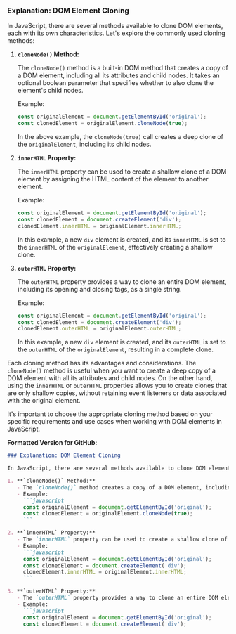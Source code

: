 ### Explanation: DOM Element Cloning

In JavaScript, there are several methods available to clone DOM elements, each with its own characteristics. Let's explore the commonly used cloning methods:

1. **`cloneNode()` Method:**

   The `cloneNode()` method is a built-in DOM method that creates a copy of a DOM element, including all its attributes and child nodes. It takes an optional boolean parameter that specifies whether to also clone the element's child nodes.

   Example:
   ```javascript
   const originalElement = document.getElementById('original');
   const clonedElement = originalElement.cloneNode(true);
   ```

   In the above example, the `cloneNode(true)` call creates a deep clone of the `originalElement`, including its child nodes.

2. **`innerHTML` Property:**

   The `innerHTML` property can be used to create a shallow clone of a DOM element by assigning the HTML content of the element to another element.

   Example:
   ```javascript
   const originalElement = document.getElementById('original');
   const clonedElement = document.createElement('div');
   clonedElement.innerHTML = originalElement.innerHTML;
   ```

   In this example, a new `div` element is created, and its `innerHTML` is set to the `innerHTML` of the `originalElement`, effectively creating a shallow clone.

3. **`outerHTML` Property:**

   The `outerHTML` property provides a way to clone an entire DOM element, including its opening and closing tags, as a single string.

   Example:
   ```javascript
   const originalElement = document.getElementById('original');
   const clonedElement = document.createElement('div');
   clonedElement.outerHTML = originalElement.outerHTML;
   ```

   In this example, a new `div` element is created, and its `outerHTML` is set to the `outerHTML` of the `originalElement`, resulting in a complete clone.

Each cloning method has its advantages and considerations. The `cloneNode()` method is useful when you want to create a deep copy of a DOM element with all its attributes and child nodes. On the other hand, using the `innerHTML` or `outerHTML` properties allows you to create clones that are only shallow copies, without retaining event listeners or data associated with the original element.

It's important to choose the appropriate cloning method based on your specific requirements and use cases when working with DOM elements in JavaScript.

**Formatted Version for GitHub:**

```markdown
### Explanation: DOM Element Cloning

In JavaScript, there are several methods available to clone DOM elements, each with its own characteristics. Let's explore the commonly used cloning methods:

1. **`cloneNode()` Method:**
   - The `cloneNode()` method creates a copy of a DOM element, including all its attributes and child nodes.
   - Example:
     ```javascript
     const originalElement = document.getElementById('original');
     const clonedElement = originalElement.cloneNode(true);
     ```

2. **`innerHTML` Property:**
   - The `innerHTML` property can be used to create a shallow clone of a DOM element by assigning the HTML content of the element to another element.
   - Example:
     ```javascript
     const originalElement = document.getElementById('original');
     const clonedElement = document.createElement('div');
     clonedElement.innerHTML = originalElement.innerHTML;
     ```

3. **`outerHTML` Property:**
   - The `outerHTML` property provides a way to clone an entire DOM element, including its opening and closing tags, as a single string.
   - Example:
     ```javascript
     const originalElement = document.getElementById('original');
     const clonedElement = document.createElement('div');
    
